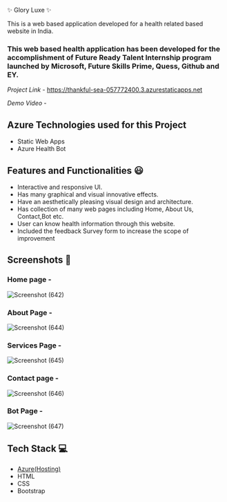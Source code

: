 ✨ Glory Luxe ✨

This is a web based application developed for a health related based website in India.

### This web based health application has been developed for the accomplishment of Future Ready Talent Internship program launched by Microsoft, Future Skills Prime, Quess, Github and EY.


*Project Link* - https://thankful-sea-057772400.3.azurestaticapps.net

*Demo Video* -  

## Azure Technologies used for this Project
- Static Web Apps
- Azure Health Bot

## Features and Functionalities 😃

- Interactive and responsive UI.
- Has many graphical and visual innovative effects.
- Have an aesthetically pleasing visual design and architecture.
- Has collection of many web pages including Home, About Us, Contact,Bot etc.
- User can know health information through this website.
- Included the feedback Survey form to increase the scope of improvement 

## Screenshots 📸

### Home page -   

![Screenshot (642)](https://github.com/vkarthikeyaiswaryan/frtproj_final/assets/108462073/7ef8350b-8467-4d08-9d82-d2c4040d5f63)

### About Page -

![Screenshot (644)](https://github.com/vkarthikeyaiswaryan/frtproj_final/assets/108462073/a7d6b100-4121-4f68-a623-a5d23f7e4d85)


### Services Page -

![Screenshot (645)](https://github.com/vkarthikeyaiswaryan/frtproj_final/assets/108462073/f9354048-8e3d-4d2c-8349-8c18e4f38aaa)

### Contact page -

![Screenshot (646)](https://github.com/vkarthikeyaiswaryan/frtproj_final/assets/108462073/6f8da76b-1a3c-4745-8503-a55793f3e3b9)

### Bot Page -

![Screenshot (647)](https://github.com/vkarthikeyaiswaryan/frtproj_final/assets/108462073/f4a7ca10-66a5-427f-a95f-bfbefa2ddcf8)


## Tech Stack 💻

- [Azure(Hosting)](https://azure.microsoft.com/en-in/features/azure-portal/)
- HTML
- CSS
- Bootstrap
